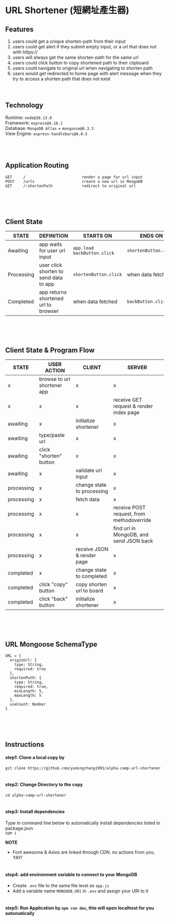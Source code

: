 # URL Shortener (短網址產生器)
## Features
1. users could get a unique shorten-path from their input
2. users could get alert if they submit empty input, or a url that does not with https://
3. users will always get the same shorten-path for the same url
4. users could click button to copy shortened path to their clipboard
5. users could navigate to original url when navigating to shorten path
6. users would get redirected to home page with alert message when they try to access a shorten path that does not exist
<br><br><br>

## Technology
Runtime: `node@16.13.0` <br>
Framework: `express@4.18.1` <br>
Database: `MongoDB Atlas` + `mongoose@6.3.3` <br>
View Engine: `express-handlebars@6.0.5` <br>
<br><br><br>

## Application Routing
```
GET     /                         render a page for url input
POST    /urls                     create a new url in MongoDB
GET     /:shortenPath             redirect to original url
```
<br><br><br>

## Client State
| STATE       | DEFINITION                             | STARTS ON                             | ENDS ON                |
| ----------- | -------------------------------------- | ------------------------------------- | ---------------------- |
| Awaiting    | app waits for user url input           | `app.load` <br> `backButton.click`    | `shortenButton.click`  |
| Processing  | user click shorten to send data to app | `shortenButton.click`                 | when data fetched      |
| Completed   | app returns shortened url to browser   | when data fetched                     | `backButton.click`     |

<br><br><br>

## Client State & Program Flow
| STATE       | USER ACTION                   | CLIENT                     | SERVER                                    |
| ----------- | ----------------------------- | -------------------------- | ----------------------------------------- |
| x           | browse to url shortener app   | x                          | x                                         |
| x           | x                             | x                          | receive GET request & render index page   |
| awaiting    | x                             | initialize shortener       | x                                         |
| awaiting    | type/paste url                | x                          | x                                         |
| awaiting    | click "shorten" button        | x                          | x                                         |
| awaiting    | x                             | validate url input         | x                                         |
| processing  | x                             | change state to processing | x                                         |
| processing  | x                             | fetch data                 | x                                         |
| processing  | x                             | x                          | receive POST request, from methodoverride |
| processing  | x                             | x                          | find url in MongoDB, and send JSON back   |
| processing  | x                             | receive JSON & render page | x                                         |
| completed   | x                             | change state to completed  | x                                         |
| completed   | click "copy" button           | copy shorten url to board  | x                                         |
| completed   | click "back" button           | initialize shortener       | x                                         |

<br><br><br>

## URL Mongoose SchemaType
```
URL = {
  originUrl: {
    type: String,
    required: true
  },
  shortenPath: {
    type: String,
    required: true,
    minLength: 5,
    maxLength: 5
  },
  useCount: Number
}
```
<br><br><br>

## Instructions
#### step1: Clone a local copy by
`git clone https://github.com/yumingchang1991/alpha-camp-url-shortener`
<br><br>

#### step2: Change Directory to the copy
`cd alpha-camp-url-shortener`
<br><br>

#### step3: Install dependencies
Type in command line below to automatically install dependencies listed in package.json <br>
`npm i` <br>

**NOTE**
- Font awesome & Axios are linked through CDN. no actions from you, YAY!
<br><br>

#### step4: add environment variable to connect to your MongoDB
- Create `.env` file to the same file level as `app.js`
- Add a variable name `MONGODB_URI` in `.env` and assign your URI to it
<br><br>

#### step5: **Run Application** by `npm run dev`, this will open localhost for you automatically
<br><br>

